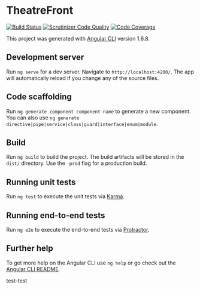 # TheatreFront

[![Build Status](https://travis-ci.org/geekhub-php/theatre-front.svg?branch=master)](https://travis-ci.org/geekhub-php/theatre-front)
[![Scrutinizer Code Quality](https://scrutinizer-ci.com/g/geekhub-php/theatre-front/badges/quality-score.png?b=master)](https://scrutinizer-ci.com/g/geekhub-php/theatre-front/?branch=master)
[![Code Coverage](https://scrutinizer-ci.com/g/geekhub-php/theatre-front/badges/coverage.png?b=master)](https://scrutinizer-ci.com/g/geekhub-php/theatre-front/?branch=master)


This project was generated with [Angular CLI](https://github.com/angular/angular-cli) version 1.6.8.

## Development server

Run `ng serve` for a dev server. Navigate to `http://localhost:4200/`. The app will automatically reload if you change any of the source files.

## Code scaffolding

Run `ng generate component component-name` to generate a new component. You can also use `ng generate directive|pipe|service|class|guard|interface|enum|module`.

## Build

Run `ng build` to build the project. The build artifacts will be stored in the `dist/` directory. Use the `-prod` flag for a production build.

## Running unit tests

Run `ng test` to execute the unit tests via [Karma](https://karma-runner.github.io).

## Running end-to-end tests

Run `ng e2e` to execute the end-to-end tests via [Protractor](http://www.protractortest.org/).

## Further help

To get more help on the Angular CLI use `ng help` or go check out the [Angular CLI README](https://github.com/angular/angular-cli/blob/master/README.md).

test-test
